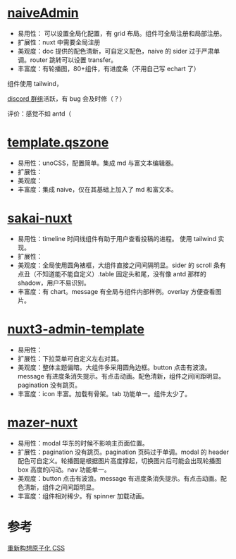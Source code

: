 # <a href="http://naive-ui-admin.vercel.app">naiveAdmin</a>

- 易用性： 可以设置全局化配置，有 grid 布局。组件可全局注册和局部注册。
- 扩展性：nuxt 中需要全局注册
- 美观度：doc 提供的配色清新，可自定义配色，naive 的 sider 过于严肃单调。router 跳转可以设置 transfer。
- 丰富度：有轮播图，80+组件，有进度条（不用自己写 echart 了）

组件使用 tailwind，

<a href="discord.com/channels/842427094214770768">discord 群组</a>活跃，有 bug 会及时修（？）

评价：感觉不如 antd（

# <a href="http://template.qszone.com">template.qszone</a>

- 易用性：unoCSS，配置简单。集成 md 与富文本编辑器。
- 扩展性：
- 美观度：
- 丰富度：集成 naive，仅在其基础上加入了 md 和富文本。

# <a href="sakai-nuxt.vercel.app">sakai-nuxt</a>

- 易用性：timeline 时间线组件有助于用户查看投稿的进程。 使用 tailwind 实现。
- 扩展性：
- 美观度：全局使用圆角裱框，大组件直接之间间隔明显。sider 的 scroll 条有点丑（不知道能不能自定义）.table 固定头和尾，没有像 antd 那样的 shadow，用户不易识别。
- 丰富度：有 chart。message 有全局与组件内部样例。overlay 方便查看图片。

# <a href="nuxt3-admin-template.vercel.app">nuxt3-admin-template</a>

- 易用性：
- 扩展性：下拉菜单可自定义左右对其。
- 美观度：整体主题偏暗。大组件多采用圆角边框。button 点击有波浪。message 有进度条消失提示。有点击动画。配色清新，组件之间间距明显。pagination 没有跳页。
- 丰富度：icon 丰富。加载有骨架。tab 功能单一。组件太少了。

# <a href="http://mazer-nuxt.vercel.app">mazer-nuxt</a>

- 易用性：modal 华东的时候不影响主页面位置。
- 扩展性：pagination 没有跳页。pagination 页码过于单调。modal 的 header 配色可自定义。轮播图是根据图片高度撑起，切换图片后可能会出现轮播图 box 高度的闪动。nav 功能单一。
- 美观度：button 点击有波浪。message 有进度条消失提示。有点击动画。配色清新，组件之间间距明显。
- 丰富度：组件相对稀少。有 spinner 加载动画。

# 参考

<a href="https://antfu.me/posts/reimagine-atomic-css-zh">重新构想原子化 CSS</a>
